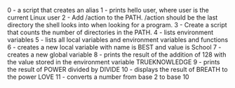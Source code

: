 0 - a script that creates an alias
1 - prints hello user, where user is the current Linux user
2 - Add /action to the PATH. /action should be the last directory the shell looks into when looking for a program.
3 - Create a script that counts the number of directories in the PATH.
4 - lists environment variables
5 - lists all local variables and environment variables and functions
6 - creates a new local variable with name is BEST and value is School
7 - creates a new global variable
8 - prints the result of the addition of 128 with the value stored in the environment variable TRUEKNOWLEDGE
9 - prints the result of POWER divided by DIVIDE
10 - displays the result of BREATH to the power LOVE
11 - converts a number from base 2 to base 10

